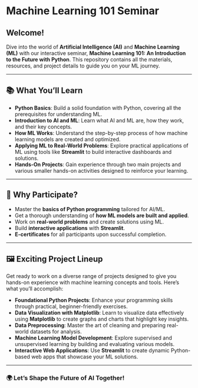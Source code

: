 # Machine Learning 101 Seminar

## Welcome!  
Dive into the world of **Artificial Intelligence (AI)** and **Machine Learning (ML)** with our interactive seminar, **Machine Learning 101: An Introduction to the Future with Python**. This repository contains all the materials, resources, and project details to guide you on your ML journey.

---

## 📚 What You’ll Learn

- **Python Basics**: Build a solid foundation with Python, covering all the prerequisites for understanding ML.
- **Introduction to AI and ML**: Learn what AI and ML are, how they work, and their key concepts.
- **How ML Works**: Understand the step-by-step process of how machine learning models are created and optimized.
- **Applying ML to Real-World Problems**: Explore practical applications of ML using tools like **Streamlit** to build interactive dashboards and solutions.
- **Hands-On Projects**: Gain experience through two main projects and various smaller hands-on activities designed to reinforce your learning.

---

## 🌟 Why Participate?
- Master the **basics of Python programming** tailored for AI/ML.
- Get a thorough understanding of **how ML models are built and applied**.
- Work on **real-world problems** and create solutions using ML.
- Build **interactive applications** with **Streamlit**.
- **E-certificates** for all participants upon successful completion.

---

## 🖼️ Exciting Project Lineup
Get ready to work on a diverse range of projects designed to give you hands-on experience with machine learning concepts and tools. Here’s what you’ll accomplish:

- **Foundational Python Projects**: Enhance your programming skills through practical, beginner-friendly exercises.
- **Data Visualization with Matplotlib**: Learn to visualize data effectively using **Matplotlib** to create graphs and charts that highlight key insights.
- **Data Preprocessing**: Master the art of cleaning and preparing real-world datasets for analysis.
- **Machine Learning Model Development**: Explore supervised and unsupervised learning by building and evaluating various models.
- **Interactive Web Applications**: Use **Streamlit** to create dynamic Python-based web apps that showcase your ML solutions.

---

### 🌍 Let’s Shape the Future of AI Together!
